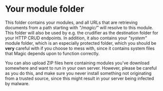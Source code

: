 
# Your module folder

This folder contains your modules, and all URLs that are retrieving documents from a path starting with _"/magic/"_ will resolve to this module.
This folder will also be used by e.g. the crudifier as the destination folder for your HTTP CRUD endpoints.
In addition, it also contains your _"system"_ module folder, which is an especially protected folder, which you should be **very**
careful with if you choose to mess with, since it contains system files that Magic depends upon to function correctly.

You can also upload ZIP files here containing modules you've download somewhere and want to run in your own server. However, please
be careful as you do this, and make sure you never install something not originating from a trusted source, since this might result
in your server being infected by malware.
